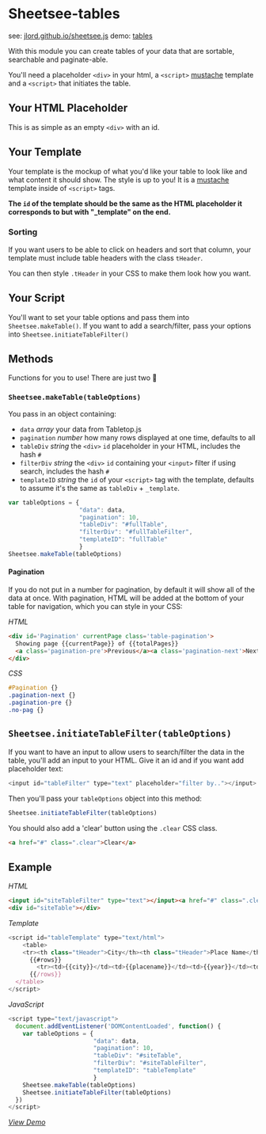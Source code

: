 # Sheetsee-tables

see: [jlord.github.io/sheetsee.js](http://jlord.github.io/sheetsee.js)
demo: [tables](http://jlord.github.io/sheetsee.js/demos/demo-table.html)

With this module you can create tables of your data that are sortable, searchable and paginate-able.

You'll need a placeholder `<div>` in your html, a `<script>` [mustache](https://mustache.github.io) template and a `<script>` that initiates the table.

## Your HTML Placeholder

This is as simple as an empty `<div>` with an id.

## Your Template

Your template is the mockup of what you'd like your table to look like and what content it should show. The style is up to you! It is a [mustache](https://mustache.github.io) template inside of `<script>` tags.

**The `id` of the template should be the same as the HTML placeholder it corresponds to but with "_template" on the end.**

### Sorting

If you want users to be able to click on headers and sort that column, your template must include table headers with the class `tHeader`.

You can then style `.tHeader` in your CSS to make them look how you want.

## Your Script

You'll want to set your table options and pass them into `Sheetsee.makeTable()`. If you want to add a search/filter, pass your options into `Sheetsee.initiateTableFilter()`

## Methods

Functions for you to use! There are just two :tada:

### `Sheetsee.makeTable(tableOptions)`

You pass in an object containing:

- `data` _array_ your data from Tabletop.js
- `pagination` _number_ how many rows displayed at one time, defaults to all
- `tableDiv` _string_ the `<div>` `id` placeholder in your HTML, includes the hash `#`
- `filterDiv` _string_ the `<div>` `id` containing your `<input>` filter if using search, includes the hash `#`
- `templateID` _string_ the `id` of your `<script>` tag with the template, defaults to assume it's the same as `tableDiv` + `_template`.

```javascript
var tableOptions = {
                    "data": data,
                    "pagination": 10,
                    "tableDiv": "#fullTable",
                    "filterDiv": "#fullTableFilter",
                    "templateID": "fullTable"
                    }
Sheetsee.makeTable(tableOptions)
```

#### Pagination

If you do not put in a number for pagination, by default it will show all of the data at once. With pagination, HTML will be added at the bottom of your table for navigation, which you can style in your CSS:

_HTML_

```HTML
<div id='Pagination' currentPage class='table-pagination'>
  Showing page {{currentPage}} of {{totalPages}}
  <a class='pagination-pre'>Previous</a><a class='pagination-next'>Next</a>
</div>
```

_CSS_

```CSS
#Pagination {}
.pagination-next {}
.pagination-pre {}
.no-pag {}
```

## `Sheetsee.initiateTableFilter(tableOptions)`

If you want to have an input to allow users to search/filter the data in the table, you'll add an input to your HTML. Give it an id and if you want add placeholder text:

```javascript
<input id="tableFilter" type="text" placeholder="filter by.."></input>
```

Then you'll pass your `tableOptions` object into this method:

```javascript
Sheetsee.initiateTableFilter(tableOptions)
```

You should also add a 'clear' button using the `.clear` CSS class.

```HTML
<a href="#" class=".clear">Clear</a>
```

## Example

_HTML_

```HTML
<input id="siteTableFilter" type="text"></input><a href="#" class=".clear">Clear</a>
<div id="siteTable"></div>
```

_Template_

```JavaScript
<script id="tableTemplate" type="text/html">
    <table>
    <tr><th class="tHeader">City</th><th class="tHeader">Place Name</th><th class="tHeader">Year</th><th class="tHeader">Image</th></tr>
      {{#rows}}
        <tr><td>{{city}}</td><td>{{placename}}</td><td>{{year}}</td><td>{{image}}</td></tr>
      {{/rows}}
  </table>
</script>
```

_JavaScript_

```javascript
<script type="text/javascript">
  document.addEventListener('DOMContentLoaded', function() {
    var tableOptions = {
                        "data": data,
                        "pagination": 10,
                        "tableDiv": "#siteTable",
                        "filterDiv": "#siteTableFilter",
                        "templateID": "tableTemplate"
                        }
    Sheetsee.makeTable(tableOptions)
    Sheetsee.initiateTableFilter(tableOptions)
  })
</script>
```

_[View Demo](/demos/demo-table.html)_
